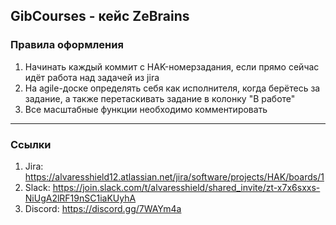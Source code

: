 GibCourses - кейс ZeBrains
---
### Правила оформления
1. Начинать каждый коммит с HAK-номерзадания, если прямо сейчас идёт работа над задачей из jira
2. На agile-доске определять себя как исполнителя, когда берётесь за задание, а также перетаскивать задание в колонку "В работе"
3. Все масштабные функции необходимо комментировать
---
### Ссылки
1. Jira: https://alvaresshield12.atlassian.net/jira/software/projects/HAK/boards/1
2. Slack: https://join.slack.com/t/alvaresshield/shared_invite/zt-x7x6sxxs-NiUgA2lRF19nSC1iaKUyhA
3. Discord: https://discord.gg/7WAYm4a